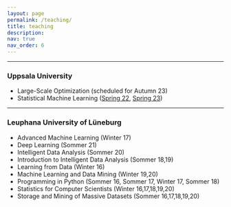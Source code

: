 ```yaml
---
layout: page
permalink: /teaching/
title: teaching
description: 
nav: true
nav_order: 6
---
```


<hr>

### Uppsala University
<ul>
  <li>Large-Scale Optimization (scheduled for Autumn 23)</li>
  <li>Statistical Machine Learning (<a href="https://uppsala.instructure.com/courses/46077">Spring 22</a>, <a href="https://uppsala.instructure.com/courses/73255">Spring 23</a>)</li>
</ul>

<hr>

### Leuphana University of Lüneburg
<ul>
  <li>Advanced Machine Learning (Winter 17)</li>
  <li>Deep Learning (Sommer 21)</li>
  <li>Intelligent Data Analysis (Sommer 20)</li>
  <li>Introduction to Intelligent Data Analysis (Sommer 18,19)</li>
  <li>Learning from Data (Winter 16)</li>
  <li>Machine Learning and Data Mining (Winter 19,20)</li>
  <li>Programming in Python (Sommer 16, Sommer 17, Winter 17, Sommer 18)</li>
  <li>Statistics for Computer Scientists (Winter 16,17,18,19,20)</li>
  <li>Storage and Mining of Massive Datasets (Sommer 16,17,18,19,20)</li>
</ul>
